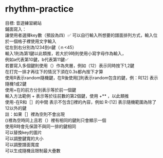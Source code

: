 # rhythm-practice  
目標: 音遊練習網站<br>
鋪面寫入：<br>
讓使用者選擇key數（預設為四）✅
可以自行輸入所想要的譜面排列方式，輸入位於一個格子裡使用文字輸入<br>
從左到右分別為1234到n鍵（ｎ<45）<br>
輸入1則為第1鍵以此類推，若大於9時則使用小寫字母作為輸入，<br>
例如a代表第10鍵，b代表第11鍵✅<br>
若要寫入多個鍵則使用（）作為夾層，例如（12）表示同時按下1,2鍵<br>
在打完一排才再往下的情況下須在0.3s都內按下才算<br>
使用R表示random隨機鍵，在R後使用[]則表示random包含的鍵，例：R[12] 表示隨機1或2鍵<br>
使用+在的前方分別表示等於前一個鍵<br>
輸入方法範例 + 表示等於往前數的第2個鍵，使用 +** ，以此類推<br>
使用-在R和［］的中間 表示不包含[]裡的內容，例如 R-[12] 表示隨機範圍為除了12以外的鍵<br>
註：如果［］裡為空則不會出現<br>
()裡為空時同上且若（）裡有相同的鍵則只會顯示一個<br>
使用R時會先保證不與同一排的鍵相同<br>
可以替換key的圖片<br>
可以調整鍵寬的大小<br>
可以調整譜面寬度<br>
可以生成隨機且限制最大疊數<br>

